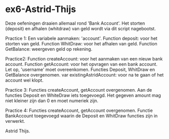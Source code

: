 # ex6-Astrid-Thijs

Deze oefeningen draaien allemaal rond 'Bank Account'. 
Het storten (deposit) en afhalen (whitdraw) van geld wordt via dit script nagebootst. 

Practice 1:
  Een variabele aanmaken: 'account'. 
  Function deposit: voor het storten van geld.
  Function WhitDraw: voor het afhalen van geld.
  Function GetBalance: weergeven geld op rekening.
  
Practice2:
  Function createAccount: voor het aanmaken van een nieuw bank account.
  Function getAccount: voor het opvragen van een bank account. Let op, 'username' moet overeenkomen.
  Functies Deposit, WhitDraw en GetBalance overgenomen.
  var existingAstridAccount: voor na te gaan of het account wel klopt.
  
Practice 3:
  Functies createAccount, getAccount overgenomen. 
  Aan de functies Deposit en WhiteDraw iets toegevoegd. Het gegeven amount mag niet kleiner zijn dan 0 en moet numeriek zijn.

Practice 4:
  Functies createAccount, getAccount overgenomen. 
  Functie BankAccount toegevoegd waarin de Deposit en WhitDraw functies zijn in verwerkt.


Astrid Thijs.
